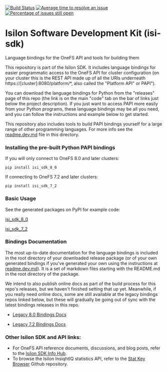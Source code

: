 [![Build Status](https://travis-ci.org/Isilon/isilon_sdk.svg?branch=master)](https://travis-ci.org/Isilon/isilon_sdk)
[![Average time to resolve an issue](http://isitmaintained.com/badge/resolution/isilon/isilon_sdk.svg)](http://isitmaintained.com/project/isilon/isilon_sdk "Average time to resolve an issue")
[![Percentage of issues still open](http://isitmaintained.com/badge/open/isilon/isilon_sdk.svg)](http://isitmaintained.com/project/isilon/isilon_sdk "Percentage of issues still open")


# Isilon Software Development Kit (isi-sdk)
Language bindings for the OneFS API and tools for building them

This repository is part of the Isilon SDK.  It includes language bindings for easier programmatic access to the OneFS API for cluster configuration (on your cluster this is the REST API made up of all the URIs underneath https://[cluster]:8080/platform/*, also called the "Platform API" or PAPI").

You can download the language bindings for Python from the "releases" page of this repo (the link is on the main "code" tab on the bar of links just below the project description).  If you just want to access PAPI more easily from your Python programs, these language bindings may be all you need, and you can follow the instructions and example below to get started.

This repository also includes tools to build PAPI bindings yourself for a large range of other programming languages.  For more info see the [readme.dev.md](readme.dev.md) file in this directory.

### Installing the pre-built Python PAPI bindings

If you will only connect to OneFS 8.0 and later clusters:

`pip install isi_sdk_8_0`

If connecting to OneFS 7.2 and later clusters:

`pip install isi_sdk_7_2`

### Basic Usage

See the generated packages on PyPI for example code:

[isi\_sdk\_8\_0](https://pypi.python.org/pypi/isi-sdk-8-0)

[isi\_sdk\_7\_2](https://pypi.python.org/pypi/isi-sdk-7-2)

### Bindings Documentation

The most up-to-date documentation for the language bindings is included in the root directory of your downloaded release package (or of your own generated bindings if you've generated your own using the instructions at [readme.dev.md](readme.dev.md)).  It is a set of markdown files starting with the README.md in the root directory of the package.

We intend to also publish online docs as part of the build process for this repo's releases, but we haven't finished setting that up yet.  Meanwhile, if you really need online docs, some are still available at the legacy bindings repos linked below, but these will gradually be going out of sync with the latest bindings releases in this repo.

- [Legacy 8.0 Bindings Docs](https://github.com/Isilon/isilon_sdk_8_0_python)

- [Legacy 7.2 Bindings Docs](https://github.com/Isilon/isilon_sdk_7_2_python)

### Other Isilon SDK and API links:

* For OneFS API reference documents, discussions, and blog posts, refer to the [Isilon SDK Info Hub](https://community.emc.com/docs/DOC-48273).
* To browse the Isilon InsiqhtIQ statistics API, refer to the [Stat Key Browser](https://github.com/isilon/isilon_stat_browser.git) Github repository.


